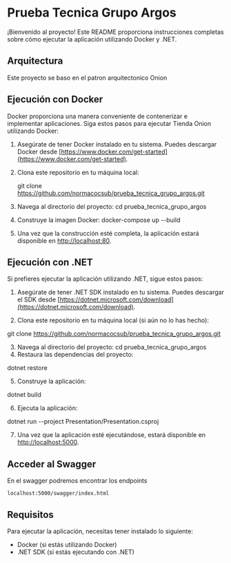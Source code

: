 # Prueba Tecnica Grupo Argos

¡Bienvenido al proyecto! Este README proporciona instrucciones completas sobre cómo ejecutar la aplicación utilizando Docker y .NET.

## Arquitectura

Este proyecto se baso en el patron arquitectonico Onion


## Ejecución con Docker

Docker proporciona una manera conveniente de contenerizar e implementar aplicaciones. Siga estos pasos para ejecutar Tienda Onion utilizando Docker:

1. Asegúrate de tener Docker instalado en tu sistema. Puedes descargar Docker desde [https://www.docker.com/get-started](https://www.docker.com/get-started).

2. Clona este repositorio en tu máquina local:

   git clone https://github.com/normacocsub/prueba_tecnica_grupo_argos.git


3. Navega al directorio del proyecto:
   cd prueba_tecnica_grupo_argos

4. Construye la imagen Docker:
   docker-compose up --build


5. Una vez que la construcción esté completa, la aplicación estará disponible en [http://localhost:80](http://localhost:80).

## Ejecución con .NET

Si prefieres ejecutar la aplicación utilizando .NET, sigue estos pasos:

1. Asegúrate de tener .NET SDK instalado en tu sistema. Puedes descargar el SDK desde [https://dotnet.microsoft.com/download](https://dotnet.microsoft.com/download).

2. Clona este repositorio en tu máquina local (si aún no lo has hecho):

git clone https://github.com/normacocsub/prueba_tecnica_grupo_argos.git

3. Navega al directorio del proyecto:
   cd prueba_tecnica_grupo_argos
4. Restaura las dependencias del proyecto:

dotnet restore

5. Construye la aplicación:

dotnet build


6. Ejecuta la aplicación:

dotnet run --project Presentation/Presentation.csproj


7. Una vez que la aplicación esté ejecutándose, estará disponible en [http://localhost:5000](http://localhost:5000).


## Acceder al Swagger

En el swagger podremos encontrar los endpoints 

``` localhost:5000/swagger/index.html ```

## Requisitos

Para ejecutar la aplicación, necesitas tener instalado lo siguiente:

- Docker (si estás utilizando Docker)
- .NET SDK (si estás ejecutando con .NET)
